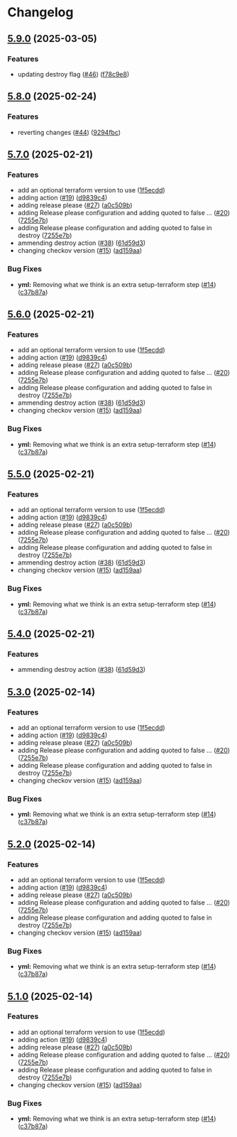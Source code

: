 # Changelog

## [5.9.0](https://github.com/LBHackney-IT/terraform-action/compare/v5.8.0...v5.9.0) (2025-03-05)


### Features

* updating destroy flag ([#46](https://github.com/LBHackney-IT/terraform-action/issues/46)) ([f78c9e8](https://github.com/LBHackney-IT/terraform-action/commit/f78c9e86054ee99a458c9c4b0c6fef640466a37d))

## [5.8.0](https://github.com/LBHackney-IT/terraform-action/compare/v5.7.0...v5.8.0) (2025-02-24)


### Features

* reverting changes ([#44](https://github.com/LBHackney-IT/terraform-action/issues/44)) ([9294fbc](https://github.com/LBHackney-IT/terraform-action/commit/9294fbca9f018768f7b12411dd5778f8e0ba9531))

## [5.7.0](https://github.com/LBHackney-IT/terraform-action/compare/v5.6.0...v5.7.0) (2025-02-21)


### Features

* add an optional terraform version to use ([1f5ecdd](https://github.com/LBHackney-IT/terraform-action/commit/1f5ecddc50c53c1375516213863c767699d19afc))
* adding action ([#19](https://github.com/LBHackney-IT/terraform-action/issues/19)) ([d9839c4](https://github.com/LBHackney-IT/terraform-action/commit/d9839c483663c90a4870fac258b724833fd68e02))
* adding release please ([#27](https://github.com/LBHackney-IT/terraform-action/issues/27)) ([a0c509b](https://github.com/LBHackney-IT/terraform-action/commit/a0c509b884b878d9e5664963c20f510aa7b388a3))
* adding Release please configuration and adding quoted to false … ([#20](https://github.com/LBHackney-IT/terraform-action/issues/20)) ([7255e7b](https://github.com/LBHackney-IT/terraform-action/commit/7255e7b8478c3beadcea51695fefcd8eccbc6bf0))
* adding Release please configuration and adding quoted to false in destroy ([7255e7b](https://github.com/LBHackney-IT/terraform-action/commit/7255e7b8478c3beadcea51695fefcd8eccbc6bf0))
* ammending destroy action ([#38](https://github.com/LBHackney-IT/terraform-action/issues/38)) ([61d59d3](https://github.com/LBHackney-IT/terraform-action/commit/61d59d333090dab88d824fec53179a805b23950d))
* changing checkov version ([#15](https://github.com/LBHackney-IT/terraform-action/issues/15)) ([ad159aa](https://github.com/LBHackney-IT/terraform-action/commit/ad159aa8a3bb37fbba7371e0cb43545b37d2ed30))


### Bug Fixes

* **yml:** Removing what we think is an extra setup-terraform step ([#14](https://github.com/LBHackney-IT/terraform-action/issues/14)) ([c37b87a](https://github.com/LBHackney-IT/terraform-action/commit/c37b87a92892fa530351a651747a36d4a9fcadbb))

## [5.6.0](https://github.com/LBHackney-IT/terraform-action/compare/v5.5.0...v5.6.0) (2025-02-21)


### Features

* add an optional terraform version to use ([1f5ecdd](https://github.com/LBHackney-IT/terraform-action/commit/1f5ecddc50c53c1375516213863c767699d19afc))
* adding action ([#19](https://github.com/LBHackney-IT/terraform-action/issues/19)) ([d9839c4](https://github.com/LBHackney-IT/terraform-action/commit/d9839c483663c90a4870fac258b724833fd68e02))
* adding release please ([#27](https://github.com/LBHackney-IT/terraform-action/issues/27)) ([a0c509b](https://github.com/LBHackney-IT/terraform-action/commit/a0c509b884b878d9e5664963c20f510aa7b388a3))
* adding Release please configuration and adding quoted to false … ([#20](https://github.com/LBHackney-IT/terraform-action/issues/20)) ([7255e7b](https://github.com/LBHackney-IT/terraform-action/commit/7255e7b8478c3beadcea51695fefcd8eccbc6bf0))
* adding Release please configuration and adding quoted to false in destroy ([7255e7b](https://github.com/LBHackney-IT/terraform-action/commit/7255e7b8478c3beadcea51695fefcd8eccbc6bf0))
* ammending destroy action ([#38](https://github.com/LBHackney-IT/terraform-action/issues/38)) ([61d59d3](https://github.com/LBHackney-IT/terraform-action/commit/61d59d333090dab88d824fec53179a805b23950d))
* changing checkov version ([#15](https://github.com/LBHackney-IT/terraform-action/issues/15)) ([ad159aa](https://github.com/LBHackney-IT/terraform-action/commit/ad159aa8a3bb37fbba7371e0cb43545b37d2ed30))


### Bug Fixes

* **yml:** Removing what we think is an extra setup-terraform step ([#14](https://github.com/LBHackney-IT/terraform-action/issues/14)) ([c37b87a](https://github.com/LBHackney-IT/terraform-action/commit/c37b87a92892fa530351a651747a36d4a9fcadbb))

## [5.5.0](https://github.com/LBHackney-IT/terraform-action/compare/v5.4.0...v5.5.0) (2025-02-21)


### Features

* add an optional terraform version to use ([1f5ecdd](https://github.com/LBHackney-IT/terraform-action/commit/1f5ecddc50c53c1375516213863c767699d19afc))
* adding action ([#19](https://github.com/LBHackney-IT/terraform-action/issues/19)) ([d9839c4](https://github.com/LBHackney-IT/terraform-action/commit/d9839c483663c90a4870fac258b724833fd68e02))
* adding release please ([#27](https://github.com/LBHackney-IT/terraform-action/issues/27)) ([a0c509b](https://github.com/LBHackney-IT/terraform-action/commit/a0c509b884b878d9e5664963c20f510aa7b388a3))
* adding Release please configuration and adding quoted to false … ([#20](https://github.com/LBHackney-IT/terraform-action/issues/20)) ([7255e7b](https://github.com/LBHackney-IT/terraform-action/commit/7255e7b8478c3beadcea51695fefcd8eccbc6bf0))
* adding Release please configuration and adding quoted to false in destroy ([7255e7b](https://github.com/LBHackney-IT/terraform-action/commit/7255e7b8478c3beadcea51695fefcd8eccbc6bf0))
* ammending destroy action ([#38](https://github.com/LBHackney-IT/terraform-action/issues/38)) ([61d59d3](https://github.com/LBHackney-IT/terraform-action/commit/61d59d333090dab88d824fec53179a805b23950d))
* changing checkov version ([#15](https://github.com/LBHackney-IT/terraform-action/issues/15)) ([ad159aa](https://github.com/LBHackney-IT/terraform-action/commit/ad159aa8a3bb37fbba7371e0cb43545b37d2ed30))


### Bug Fixes

* **yml:** Removing what we think is an extra setup-terraform step ([#14](https://github.com/LBHackney-IT/terraform-action/issues/14)) ([c37b87a](https://github.com/LBHackney-IT/terraform-action/commit/c37b87a92892fa530351a651747a36d4a9fcadbb))

## [5.4.0](https://github.com/LBHackney-IT/terraform-action/compare/v5.3.0...v5.4.0) (2025-02-21)


### Features

* ammending destroy action ([#38](https://github.com/LBHackney-IT/terraform-action/issues/38)) ([61d59d3](https://github.com/LBHackney-IT/terraform-action/commit/61d59d333090dab88d824fec53179a805b23950d))

## [5.3.0](https://github.com/LBHackney-IT/terraform-action/compare/v5.2.0...v5.3.0) (2025-02-14)


### Features

* add an optional terraform version to use ([1f5ecdd](https://github.com/LBHackney-IT/terraform-action/commit/1f5ecddc50c53c1375516213863c767699d19afc))
* adding action ([#19](https://github.com/LBHackney-IT/terraform-action/issues/19)) ([d9839c4](https://github.com/LBHackney-IT/terraform-action/commit/d9839c483663c90a4870fac258b724833fd68e02))
* adding release please ([#27](https://github.com/LBHackney-IT/terraform-action/issues/27)) ([a0c509b](https://github.com/LBHackney-IT/terraform-action/commit/a0c509b884b878d9e5664963c20f510aa7b388a3))
* adding Release please configuration and adding quoted to false … ([#20](https://github.com/LBHackney-IT/terraform-action/issues/20)) ([7255e7b](https://github.com/LBHackney-IT/terraform-action/commit/7255e7b8478c3beadcea51695fefcd8eccbc6bf0))
* adding Release please configuration and adding quoted to false in destroy ([7255e7b](https://github.com/LBHackney-IT/terraform-action/commit/7255e7b8478c3beadcea51695fefcd8eccbc6bf0))
* changing checkov version ([#15](https://github.com/LBHackney-IT/terraform-action/issues/15)) ([ad159aa](https://github.com/LBHackney-IT/terraform-action/commit/ad159aa8a3bb37fbba7371e0cb43545b37d2ed30))


### Bug Fixes

* **yml:** Removing what we think is an extra setup-terraform step ([#14](https://github.com/LBHackney-IT/terraform-action/issues/14)) ([c37b87a](https://github.com/LBHackney-IT/terraform-action/commit/c37b87a92892fa530351a651747a36d4a9fcadbb))

## [5.2.0](https://github.com/LBHackney-IT/terraform-action/compare/v5.1.0...v5.2.0) (2025-02-14)


### Features

* add an optional terraform version to use ([1f5ecdd](https://github.com/LBHackney-IT/terraform-action/commit/1f5ecddc50c53c1375516213863c767699d19afc))
* adding action ([#19](https://github.com/LBHackney-IT/terraform-action/issues/19)) ([d9839c4](https://github.com/LBHackney-IT/terraform-action/commit/d9839c483663c90a4870fac258b724833fd68e02))
* adding release please ([#27](https://github.com/LBHackney-IT/terraform-action/issues/27)) ([a0c509b](https://github.com/LBHackney-IT/terraform-action/commit/a0c509b884b878d9e5664963c20f510aa7b388a3))
* adding Release please configuration and adding quoted to false … ([#20](https://github.com/LBHackney-IT/terraform-action/issues/20)) ([7255e7b](https://github.com/LBHackney-IT/terraform-action/commit/7255e7b8478c3beadcea51695fefcd8eccbc6bf0))
* adding Release please configuration and adding quoted to false in destroy ([7255e7b](https://github.com/LBHackney-IT/terraform-action/commit/7255e7b8478c3beadcea51695fefcd8eccbc6bf0))
* changing checkov version ([#15](https://github.com/LBHackney-IT/terraform-action/issues/15)) ([ad159aa](https://github.com/LBHackney-IT/terraform-action/commit/ad159aa8a3bb37fbba7371e0cb43545b37d2ed30))


### Bug Fixes

* **yml:** Removing what we think is an extra setup-terraform step ([#14](https://github.com/LBHackney-IT/terraform-action/issues/14)) ([c37b87a](https://github.com/LBHackney-IT/terraform-action/commit/c37b87a92892fa530351a651747a36d4a9fcadbb))

## [5.1.0](https://github.com/LBHackney-IT/terraform-action/compare/v5.0.0...v5.1.0) (2025-02-14)


### Features

* add an optional terraform version to use ([1f5ecdd](https://github.com/LBHackney-IT/terraform-action/commit/1f5ecddc50c53c1375516213863c767699d19afc))
* adding action ([#19](https://github.com/LBHackney-IT/terraform-action/issues/19)) ([d9839c4](https://github.com/LBHackney-IT/terraform-action/commit/d9839c483663c90a4870fac258b724833fd68e02))
* adding release please ([#27](https://github.com/LBHackney-IT/terraform-action/issues/27)) ([a0c509b](https://github.com/LBHackney-IT/terraform-action/commit/a0c509b884b878d9e5664963c20f510aa7b388a3))
* adding Release please configuration and adding quoted to false … ([#20](https://github.com/LBHackney-IT/terraform-action/issues/20)) ([7255e7b](https://github.com/LBHackney-IT/terraform-action/commit/7255e7b8478c3beadcea51695fefcd8eccbc6bf0))
* adding Release please configuration and adding quoted to false in destroy ([7255e7b](https://github.com/LBHackney-IT/terraform-action/commit/7255e7b8478c3beadcea51695fefcd8eccbc6bf0))
* changing checkov version ([#15](https://github.com/LBHackney-IT/terraform-action/issues/15)) ([ad159aa](https://github.com/LBHackney-IT/terraform-action/commit/ad159aa8a3bb37fbba7371e0cb43545b37d2ed30))


### Bug Fixes

* **yml:** Removing what we think is an extra setup-terraform step ([#14](https://github.com/LBHackney-IT/terraform-action/issues/14)) ([c37b87a](https://github.com/LBHackney-IT/terraform-action/commit/c37b87a92892fa530351a651747a36d4a9fcadbb))
